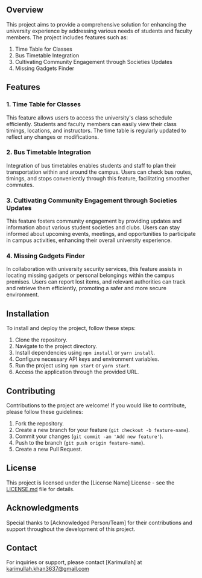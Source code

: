 ## Overview
This project aims to provide a comprehensive solution for enhancing the university experience by addressing various needs of students and faculty members. The project includes features such as:

1. Time Table for Classes
2. Bus Timetable Integration
3. Cultivating Community Engagement through Societies Updates
4. Missing Gadgets Finder

## Features

### 1. Time Table for Classes
This feature allows users to access the university's class schedule efficiently. Students and faculty members can easily view their class timings, locations, and instructors. The time table is regularly updated to reflect any changes or modifications.

### 2. Bus Timetable Integration
Integration of bus timetables enables students and staff to plan their transportation within and around the campus. Users can check bus routes, timings, and stops conveniently through this feature, facilitating smoother commutes.

### 3. Cultivating Community Engagement through Societies Updates
This feature fosters community engagement by providing updates and information about various student societies and clubs. Users can stay informed about upcoming events, meetings, and opportunities to participate in campus activities, enhancing their overall university experience.

### 4. Missing Gadgets Finder
In collaboration with university security services, this feature assists in locating missing gadgets or personal belongings within the campus premises. Users can report lost items, and relevant authorities can track and retrieve them efficiently, promoting a safer and more secure environment.

## Installation
To install and deploy the project, follow these steps:

1. Clone the repository.
2. Navigate to the project directory.
3. Install dependencies using `npm install` or `yarn install`.
4. Configure necessary API keys and environment variables.
5. Run the project using `npm start` or `yarn start`.
6. Access the application through the provided URL.

## Contributing
Contributions to the project are welcome! If you would like to contribute, please follow these guidelines:

1. Fork the repository.
2. Create a new branch for your feature (`git checkout -b feature-name`).
3. Commit your changes (`git commit -am 'Add new feature'`).
4. Push to the branch (`git push origin feature-name`).
5. Create a new Pull Request.

## License
This project is licensed under the [License Name] License - see the [LICENSE.md](LICENSE.md) file for details.

## Acknowledgments
Special thanks to [Acknowledged Person/Team] for their contributions and support throughout the development of this project.

## Contact
For inquiries or support, please contact [Karimullah] at karimullah.khan3637@gmail.com

